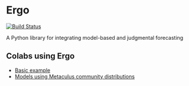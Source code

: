 # Ergo

[![Build Status](https://travis-ci.org/oughtinc/ergo.svg?branch=master)](https://travis-ci.org/oughtinc/ergo)

A Python library for integrating model-based and judgmental forecasting

## Colabs using Ergo

- [Basic example](https://colab.research.google.com/github/oughtinc/ergo/blob/master/notebooks/basic.ipynb)
- [Models using Metaculus community distributions](https://colab.research.google.com/github/oughtinc/ergo/blob/community-prediction/notebooks/community_distributions.ipynb)
